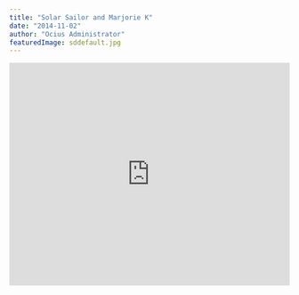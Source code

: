 ```yaml
---
title: "Solar Sailor and Marjorie K"
date: "2014-11-02"
author: "Ocius Administrator"
featuredImage: sddefault.jpg
---
```


<iframe src="https://www.youtube.com/embed/6xRNHRcG_nc?feature=oembed" allowfullscreen="" width="100%" height="400" frameborder="0"></iframe>
